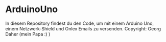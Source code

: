 # ArduinoUno

In diesem Repository findest du den Code, um mit einem Arduino Uno, einem Netzwerk-Shield und Onlex Emails zu versenden.
Copyright: Georg Daher (mein Papa :) )
